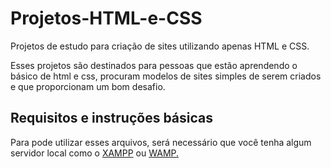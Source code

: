 # Projetos-HTML-e-CSS
Projetos de estudo para criação de sites utilizando apenas HTML e CSS.

Esses projetos são destinados para pessoas que estão aprendendo o básico de html e css, procuram modelos de sites simples de serem criados e que proporcionam um bom desafio.

## Requisitos e instruções básicas
Para pode utilizar esses arquivos, será necessário que você tenha algum servidor local como o <a href="https://www.apachefriends.org/pt_br/download.html">XAMPP</a> ou <a href="https://www.wamp.com.br/">WAMP.</a> 


